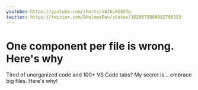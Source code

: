 ```yaml
---
youtube: https://youtube.com/shorts/z8JbLHIS5Tg
twitter: https://twitter.com/BHolmesDev/status/1620075860882788353
---
```


# One component per file is wrong. Here's why

Tired of unorganized code and 100+ VS Code tabs? My secret is... embrace big files. Here's why!
